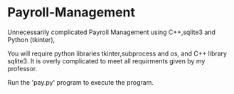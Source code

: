# Payroll-Management
Unnecessarily complicated Payroll Management using C++,sqlite3 and Python (tkinter),

You will require python libraries tkinter,subprocess and os, and C++ library sqlite3.
It is overly complicated to meet all requirments given by my professor.

Run the 'pay.py' program to execute the program.
